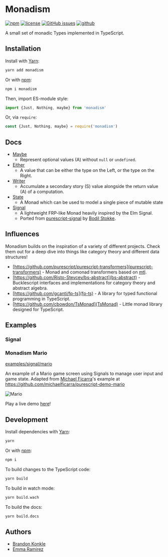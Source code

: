 # Monadism

[![npm](https://img.shields.io/npm/v/monadism.svg)](https://www.npmjs.com/package/monadism) [![license](https://img.shields.io/github/license/communityfunded/monadism.svg)](LICENSE) [![GitHub issues](https://img.shields.io/github/issues/communityfunded/monadism.svg)](https://github.com/communityfunded/monadism/issues) [![github](	https://img.shields.io/github/stars/communityfunded/monadism.svg?style=social)](https://github.com/communityfunded/monadism)

A small set of monadic Types implemented in TypeScript.

## Installation

Install with [Yarn]:

```sh
yarn add monadism
```

Or with [npm]:

```sh
npm i monadism
```

Then, import ES-module style:

```ts
import {Just, Nothing, maybe} from 'monadism'
```

Or, via `require`:

```ts
const {Just, Nothing, maybe} = require('monadism')
```

## Docs

* [Maybe](https://communityfunded.github.io/monadism/classes/_maybe_.maybe.html)
  * Represent optional values (A) without `null` or `undefined`.
* [Either](https://communityfunded.github.io/monadism/classes/_either_.either.html)
  * A value that can be either the type on the Left, or the type on the Right.
* [Writer](https://communityfunded.github.io/monadism/classes/_writer_.writer.html)
  * Accumulate a secondary story (S) value alongside the return value (A) of a computation.
* [State](https://communityfunded.github.io/monadism/classes/_state_.state.html)
  * A Monad which can be used to model a single piece of mutable state
* [Signal](https://communityfunded.github.io/monadism/classes/_signal_signal_.signal.html)
  * A lightweight FRP-like Monad heavily inspired by the Elm Signal.
  * Ported from [purescript-signal] by [Bodil Stokke](https://github.com/bodil).

## Influences

Monadism builds on the inspiration of a variety of different projects. Check them out for a deep dive into things like category theory and different data structures!

* [https://github.com/purescript/purescript-transformers](purescript-transformers) - Monad and comonad transformers based on [mtl](http://hackage.haskell.org/package/mtl).
* [https://github.com/Risto-Stevcev/bs-abstract](bs-abstract) - Bucklescript interfaces and implementations for category theory and abstract algebra.
* [https://github.com/gcanti/fp-ts](fp-ts) - A library for typed functional programming in TypeScript.
* [https://github.com/cbowdon/TsMonad](TsMonad) - Little monad library designed for TypeScript.

## Examples

### Signal

### Monadism Mario

[examples/signal/mario](examples/signal/mario)

An example of a Mario game screen using Signals to manage user input and game state. Adapted from [Michael Ficarra](https://github.com/michaelficarra)'s example at https://github.com/michaelficarra/purescript-demo-mario

![Mario](https://user-images.githubusercontent.com/30199/56088170-97d4dc80-5e38-11e9-945b-293123d4fca7.gif)

Play a live demo [here](https://communityfunded.github.io/monadism/examples/signal/mario/)!

## Development

Install dependencies with [Yarn]:

```sh
yarn
```

Or with [npm]:

```sh
npm i
```

To build changes to the TypeScript code:

```sh
yarn build
```

To build in watch mode:

```sh
yarn build.wach
```

To build the docs:

```sh
yarn build.docs
```

## Authors

* [Brandon Konkle](https://github.com/bkonkle)
* [Emma Ramirez](https://github.com/EmmaRamirez)

[Yarn]: https://yarnpkg.com
[npm]: https://www.npmjs.com
[purescript-signal]: https://github.com/bodil/purescript-signal
